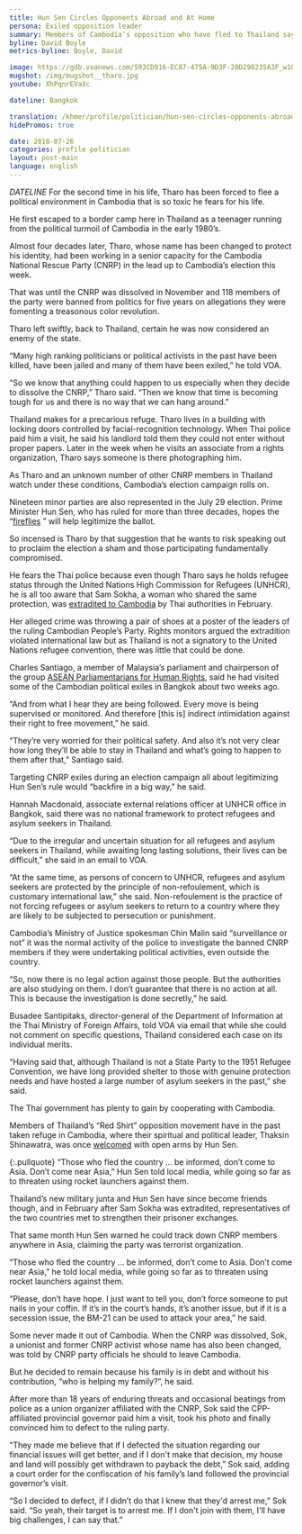 ```yaml
---
title: Hun Sen Circles Opponents Abroad and At Home 
persona: Exiled opposition leader
summary: Members of Cambodia’s opposition who have fled to Thailand say their whereabouts, activities are monitored.
byline: David Boyle
metrics-byline: Boyle, David

image: https://gdb.voanews.com/593CD916-EC87-475A-9D3F-28D298235A3F_w1023_r1_s.jpg
mugshot: /img/mugshot__tharo.jpg
youtube: XhPqnrEVaXc

dateline: Bangkok

translation: /khmer/profile/politician/hun-sen-circles-opponents-abroad-and-at-home.html
hidePromos: true

date: 2018-07-26
categories: profile politician
layout: post-main
language: english
---
```



 
$DATELINE$ For the second time in his life, Tharo has been forced to flee a political environment in Cambodia that is so toxic he fears for his life.
 
He first escaped to a border camp here in Thailand as a teenager running from the political turmoil of Cambodia in the early 1980’s.
 
Almost four decades later, Tharo, whose name has been changed to protect his identity, had been working in a senior capacity for the Cambodia National Rescue Party (CNRP) in the lead up to Cambodia’s election this week.
 
That was until the CNRP was dissolved in November and 118 members of the party were banned from politics for five years on allegations they were fomenting a treasonous color revolution.
 
Tharo left swiftly, back to Thailand, certain he was now considered an enemy of the state.
 
“Many high ranking politicians or political activists in the past have been killed, have been jailed and many of them have been exiled,” he told VOA.
 
“So we know that anything could happen to us especially when they decide to dissolve the CNRP,” Tharo said. “Then we know that time is becoming tough for us and there is no way that we can hang around.”
 
Thailand makes for a precarious refuge. Tharo lives in a building with locking doors controlled by facial-recognition technology. When Thai police paid him a visit, he said his landlord told them they could not enter without proper papers. Later in the week when he visits an associate from a rights organization, Tharo says someone is there photographing him.
 
As Tharo and an unknown number of other CNRP members in Thailand watch under these conditions, Cambodia’s election campaign rolls on.
 
Nineteen minor parties are also represented in the July 29 election. Prime Minister Hun Sen, who has ruled for more than three decades, hopes the “[fireflies](https://www.nytimes.com/2018/07/11/world/asia/cambodia-election-hun-sen.html)
” will help legitimize the ballot.
 
So incensed is Tharo by that suggestion that he wants to risk speaking out to proclaim the election a sham and those participating fundamentally compromised.
 
He fears the Thai police because even though Tharo says he holds refugee status through the United Nations High Commission for Refugees (UNHCR), he is all too aware that Sam Sokha, a woman who shared the same protection, was [extradited to Cambodia](https://www.voacambodia.com/a/un-deeply-concerned-over-deportation-of-cambodian-from-thailand/4251539.html) by Thai authorities in February.
 
Her alleged crime was throwing a pair of shoes at a poster of the leaders of the ruling Cambodian People’s Party. Rights monitors argued the extradition violated international law but as Thailand is not a signatory to the United Nations refugee convention, there was little that could be done.
 
Charles Santiago, a member of Malaysia’s parliament and chairperson of the group [ASEAN Parliamentarians for Human Rights](https://aseanmp.org/homepage/), said he had visited some of the Cambodian political exiles in Bangkok about two weeks ago.
 
“And from what I hear they are being followed. Every move is being supervised or monitored. And therefore [this is] indirect intimidation against their right to free movement,” he said.
 
“They’re very worried for their political safety. And also it’s not very clear how long they’ll be able to stay in Thailand and what’s going to happen to them after that,” Santiago said.
 
Targeting CNRP exiles during an election campaign all about legitimizing Hun Sen’s rule would “backfire in a big way,” he said.
 
Hannah Macdonald, associate external relations officer at UNHCR office in Bangkok, said there was no national framework to protect refugees and asylum seekers in Thailand.
 
“Due to the irregular and uncertain situation for all refugees and asylum seekers in Thailand, while awaiting long lasting solutions, their lives can be difficult,” she said in an email to VOA.
 
“At the same time, as persons of concern to UNHCR, refugees and asylum seekers are protected by the principle of non-refoulement, which is customary international law,” she said. Non-refoulement is the practice of not forcing refugees or asylum seekers to return to a country where they are likely to be subjected to persecution or punishment.
 
Cambodia’s Ministry of Justice spokesman Chin Malin said “surveillance or not” it was the normal activity of the police to investigate the banned CNRP members if they were undertaking political activities, even outside the country.
 
“So, now there is no legal action against those people. But the authorities are also studying on them. I don’t guarantee that there is no action at all. This is because the investigation is done secretly,” he said.
 
Busadee Santipitaks, director-general of the Department of Information at the Thai Ministry of Foreign Affairs, told VOA via email that while she could not comment on specific questions, Thailand considered each case on its individual merits.
 
“Having said that, although Thailand is not a State Party to the 1951 Refugee Convention, we have long provided shelter to those with genuine protection needs and have hosted a large number of asylum seekers in the past,” she said.
 
The Thai government has plenty to gain by cooperating with Cambodia.
 
Members of Thailand’s “Red Shirt” opposition movement have in the past taken refuge in Cambodia, where their spiritual and political leader, Thaksin Shinawatra, was once [welcomed](https://www.voacambodia.com/a/a-40-2009-11-11-voa5-90175692/1360192.html) 
with open arms by Hun Sen.


{:.pullquote}
“Those who fled the country ... be informed, don’t come to Asia. Don’t come near Asia,” Hun Sen told local media, while going so far as to threaten using rocket launchers against them.


Thailand’s new military junta and Hun Sen have since become friends though, and in February after Sam Sokha was extradited, representatives of the two countries met to strengthen their prisoner exchanges.
 
That same month Hun Sen warned he could track down CNRP members anywhere in Asia, claiming the party was terrorist organization.
 
“Those who fled the country ... be informed, don’t come to Asia. Don’t come near Asia,” he told local media, while going so far as to threaten using rocket launchers against them.
 
“Please, don’t have hope. I just want to tell you, don’t force someone to put nails in your coffin. If it’s in the court’s hands, it’s another issue, but if it is a secession issue, the BM-21 can be used to attack your area,” he said.
 
Some never made it out of Cambodia. When the CNRP was dissolved, Sok, a unionist and former CNRP activist whose name has also been changed, was told by CNRP party officials he should to leave Cambodia.
 
But he decided to remain because his family is in debt and without his contribution, “who is helping my family?”, he said.
 
After more than 18 years of enduring threats and occasional beatings from police as a union organizer affiliated with the CNRP, Sok said the CPP-affiliated provincial governor paid him a visit, took his photo and finally convinced him to defect to the ruling party.
 
“They made me believe that if I defected the situation regarding our financial issues will get better, and if I don't make that decision, my house and land will possibly get withdrawn to payback the debt,” Sok said, adding a court order for the confiscation of his family’s land followed the provincial governor’s visit.
 
“So I decided to defect, if I didn’t do that I knew that they'd arrest me,” Sok said. “So yeah, their target is to arrest me. If I don't join with them, I'll have big challenges, I can say that.”
 
